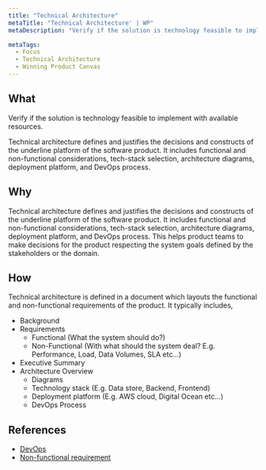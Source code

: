 ```yaml
---
title: "Technical Architecture"
metaTitle: "Technical Architecture' | WP"
metaDescription: "Verify if the solution is technology feasible to implement with available resources"

metaTags:
  - Focus
  - Technical Architecture
  - Winning Product Canvas
---
```



## What

Verify if the solution is technology feasible to implement with available resources.

Technical architecture defines and justifies the decisions and constructs of the underline platform of the software product. It includes functional and non-functional considerations, tech-stack selection, architecture diagrams, deployment platform, and DevOps process.


## Why

Technical architecture defines and justifies the decisions and constructs of the underline platform of the software product. It includes functional and non-functional considerations, tech-stack selection, architecture diagrams, deployment platform, and DevOps process. This helps product teams to make decisions for the product respecting the system goals defined by the stakeholders or the domain. 


## How

Technical architecture is defined in a document which layouts the functional and non-functional requirements of the product. It typically includes,
- Background
- Requirements
  - Functional (What the system should do?)
  - Non-Functional (With what should the system deal? E.g. Performance, Load, Data Volumes, SLA etc...)
- Executive Summary
- Architecture Overview
  - Diagrams
  - Technology stack (E.g. Data store, Backend, Frontend)
  - Deployment platform (E.g. AWS cloud, Digital Ocean etc...)
  - DevOps Process


## References

- [DevOps](https://en.wikipedia.org/wiki/DevOps)
- [Non-functional requirement](https://en.wikipedia.org/wiki/Non-functional_requirement)
